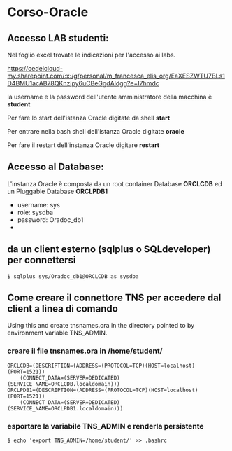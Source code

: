 # Corso-Oracle
## Accesso LAB studenti:
Nel foglio excel trovate le indicazioni per l'accesso ai labs.

https://cedelcloud-my.sharepoint.com/:x:/g/personal/m_francesca_elis_org/EaXESZWTU7BLs1D4BMU1acAB78QKnzipy6uCBeGgdAldgg?e=I7hmdc

la username e la password dell'utente amministratore della macchina è **student**

Per fare lo start dell'istanza Oracle digitate da shell **start**

Per entrare nella bash shell dell'istanza Oracle digitate **oracle**

Per fare il restart dell'instanza Oracle digitare **restart**

## Accesso al Database:

L'instanza Oracle è composta da un root container Database **ORCLCDB** ed un Pluggable Database **ORCLPDB1**

- username: sys
- role: sysdba
- password: Oradoc_db1
-

## da un client esterno (sqlplus o SQLdeveloper) per connettersi
```
$ sqlplus sys/Oradoc_db1@ORCLCDB as sysdba
```

## Come creare il connettore TNS per accedere dal client a linea di comando

Using this <mapped host port> and <ip-address of host> create tnsnames.ora in the directory pointed to by environment variable TNS_ADMIN.

### creare il file **tnsnames.ora** in /home/student/
```
ORCLCDB=(DESCRIPTION=(ADDRESS=(PROTOCOL=TCP)(HOST=localhost)(PORT=1521))
    (CONNECT_DATA=(SERVER=DEDICATED)(SERVICE_NAME=ORCLCDB.localdomain)))
ORCLPDB1=(DESCRIPTION=(ADDRESS=(PROTOCOL=TCP)(HOST=localhost)(PORT=1521))
    (CONNECT_DATA=(SERVER=DEDICATED)(SERVICE_NAME=ORCLPDB1.localdomain)))
```
### esportare la variabile TNS_ADMIN e renderla persistente
```
$ echo 'export TNS_ADMIN=/home/student/' >> .bashrc
```

